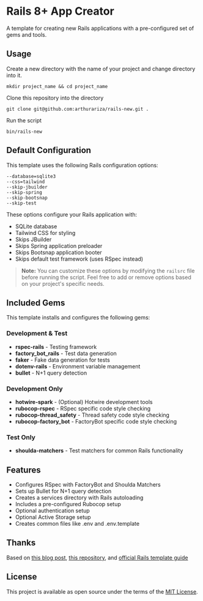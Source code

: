 # Rails 8+ App Creator

A template for creating new Rails applications with a pre-configured set of gems and tools.

## Usage
Create a new directory with the name of your project and change directory into it.

```
mkdir project_name && cd project_name
```

Clone this repository into the directory
```
git clone git@github.com:arthurariza/rails-new.git .
```

Run the script
```
bin/rails-new
```

## Default Configuration

This template uses the following Rails configuration options:

```
--database=sqlite3 
--css=tailwind 
--skip-jbuilder 
--skip-spring 
--skip-bootsnap
--skip-test
```

These options configure your Rails application with:
- SQLite database
- Tailwind CSS for styling
- Skips JBuilder
- Skips Spring application preloader
- Skips Bootsnap application booter
- Skips default test framework (uses RSpec instead)

> **Note:** You can customize these options by modifying the `railsrc` file before running the script. Feel free to add or remove options based on your project's specific needs.

## Included Gems

This template installs and configures the following gems:

### Development & Test

- **rspec-rails** - Testing framework
- **factory_bot_rails** - Test data generation
- **faker** - Fake data generation for tests
- **dotenv-rails** - Environment variable management
- **bullet** - N+1 query detection

### Development Only

- **hotwire-spark** - (Optional) Hotwire development tools
- **rubocop-rspec** - RSpec specific code style checking
- **rubocop-thread_safety** - Thread safety code style checking
- **rubocop-factory_bot** - FactoryBot specific code style checking

### Test Only

- **shoulda-matchers** - Test matchers for common Rails functionality

## Features

- Configures RSpec with FactoryBot and Shoulda Matchers
- Sets up Bullet for N+1 query detection
- Creates a services directory with Rails autoloading
- Includes a pre-configured Rubocop setup
- Optional authentication setup
- Optional Active Storage setup
- Creates common files like .env and .env.template

## Thanks

Based on [this blog post](https://danielabaron.me/blog/kickstart-a-new-rails-project/#rubocop), [this repository](https://github.com/CodingItWrong/apiup/tree/main), and [official Rails template guide](https://guides.rubyonrails.org/rails_application_templates.html)

## License

This project is available as open source under the terms of the [MIT License](LICENSE).
